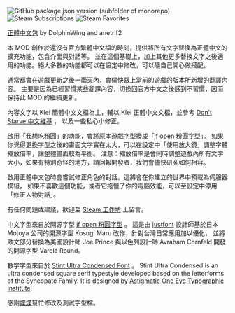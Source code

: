 ![GitHub package.json version (subfolder of monorepo)](https://img.shields.io/github/package-json/v/DolphinWing/DSTTranslate?filename=workshop-1993780385%2Fpackage.json&logo=github) 
![Steam Subscriptions](https://img.shields.io/steam/subscriptions/1993780385?logo=steam) 
![Steam Favorites](https://img.shields.io/steam/favorites/1993780385?logo=steam)

[正體中文包](https://steamcommunity.com/sharedfiles/filedetails/?id=1993780385) by DolphinWing and anetrlf2

本 MOD 創作於還沒有官方繁體中文檔的時刻，提供將所有文字替換為正體中文的擴充功能，包含介面與對話等。
並在這個基礎上，加上其他更多替換文字之後適用的功能。絕大多數的功能都可以在設定中修改，可以隨自己開心做搭配。

通常都會在遊戲更新之後一兩天內，會儘快跟上當前的遊戲的版本所新增的翻譯內容。
主要是因為已經習慣某些翻譯內容，切換回官方中文之後感到不習慣，因而保持此 MOD 的繼續更新。

內容文字以 Klei 簡體中文文檔為主，輔以 Klei 正體中文文檔，並參考 [Don't Starve 中文維基](https://dontstarve.fandom.com/zh/?variant=zh-hant) ，
以及一些私心小修正。

啟用「我想吃粉圓」的功能，會將原本遊戲字型換成「[jf open 粉圓字型](https://justfont.com/huninn/)」。
如果你覺得更換字型之後的畫面文字實在太大，可以在設定中「使用放大鏡」調整字體縮放倍率，讓整體畫面較為平衡。
注意：縮放倍率是會同時調整遊戲內所有文字大小，如果有特別奇怪的地方，請回報開發者，我們會儘快研究如何相容。

啟用正體中文包時會嘗試修正角色的對話。這將會在你建立的世界中預載為伺服器模組。
如果不喜歡這個功能，或者它拖慢了你的電腦效能，可以至設定中停用「修正人物對話」。

有任何問題或建議，歡迎至 [Steam 工作坊](https://steamcommunity.com/sharedfiles/filedetails/?id=1993780385) 上留言。

中文字型來自於開源字型 [jf open 粉圓字型](https://justfont.com/huninn/) 。
這是由 [justfont](https://justfont.com/about/) 設計師基於日本 Motoya 公司的開源字型 Kosugi Maru 改作，針對台灣日常應用加以優化，
並將歐文部分替換為美國設計師 Joe Prince 與以色列設計師 Avraham Cornfeld 開發的開源字型 Varela Round。

數字字型來自於 [Stint Ultra Condensed Font](https://fonts.google.com/specimen/Stint+Ultra+Condensed) 。
Stint Ultra Condensed is an ultra condensed square serif typestyle developed based on the letterforms of the Syncopate Family. 
It is designed by [Astigmatic One Eye Typographic Institute](https://www.fontspace.com/astigmatic-one-eye-typographic-institute).

感謝[煠煠](https://www.twitch.tv/anetrlf2)幫忙修改及測試字型檔。
